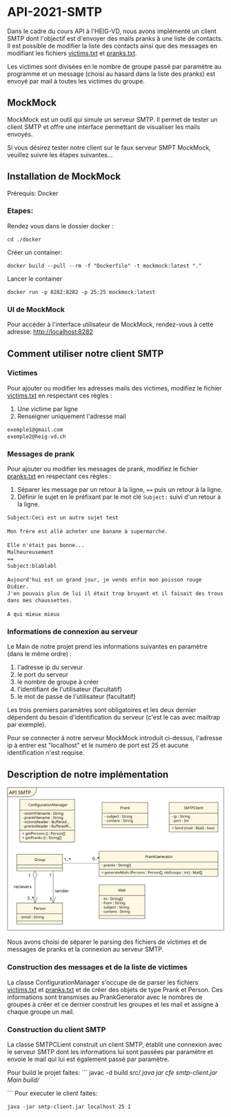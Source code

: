 # API-2021-SMTP

Dans le cadre du cours API à l'HEIG-VD, nous avons implémenté un client SMTP dont l'objectif est d'envoyer des mails pranks à une liste de contacts.
Il est possible de modifier la liste des contacts ainsi que des messages en modifiant les fichiers [victims.txt](victims.txt) et [pranks.txt](pranks.txt).

Les victimes sont divisées en le nombre de groupe passé par paramètre au programme et un message (choisi au hasard dans la liste des pranks) est envoyé par mail à toutes les victimes du groupe.

## MockMock

MockMock est un outil qui simule un serveur SMTP. Il permet de tester un client SMTP et offre une interface permettant de visualiser les mails envoyés.

Si vous désirez tester notre client sur le faux serveur SMPT MockMock, veuillez suivre les étapes suivantes...

## Installation de MockMock
Prérequis: Docker
### Etapes:

Rendez vous dans le dossier docker :
```
cd ./docker
```

Créer un container:
```
docker build --pull --rm -f "Dockerfile" -t mockmock:latest "."
```

Lancer le container
```
docker run -p 8282:8282 -p 25:25 mockmock:latest
```
### UI de MockMock

Pour accéder à l'interface utilisateur de MockMock, rendez-vous à cette adresse: [http://localhost:8282](http://localhost:8282)

## Comment utiliser notre client SMTP

### Victimes
Pour ajouter ou modifier les adresses mails des victimes, modifiez le fichier [victims.txt](victims.txt) en respectant ces règles :
1. Une victime par ligne
2. Renseigner uniquement l'adresse mail

```
exemple1@gmail.com
exemple2@heig-vd.ch
```

### Messages de prank
Pour ajouter ou modifier les messages de prank, modifiez le fichier [pranks.txt](pranks.txt) en respectant ces règles :
1. Séparer les message par un retour à la ligne, `==` puis un retour à la ligne.
2. Définir le sujet en le préfixant par le mot clé `Subject:` suivi d'un retour à la ligne.

```
Subject:Ceci est un autre sujet test

Mon frère est allé acheter une banane à supermarché.

Elle n'était pas bonne...
Malheureusement
==
Subject:blablabl

Aujourd'hui est un grand jour, je vends enfin mon poisson rouge Didier.
J'en pouvais plus de lui il était trop bruyant et il faisait des trous dans mes chaussettes.

A qui mieux mieux
```

### Informations de connexion au serveur
Le Main de notre projet prend les informations suivantes en paramètre (dans le même ordre) :
1. l'adresse ip du serveur
2. le port du serveur
3. le nombre de groupe à créer 
4. l'identifiant de l'utilisateur (facultatif)
5. le mot de passe de l'utilisateur (facultatif)

Les trois premiers paramètres sont obligatoires et les deux dernier dépendent du besoin d'identification du serveur (c'est le cas avec mailtrap par exemple).

Pour se connecter à notre serveur MockMock introduit ci-dessus, l'adresse ip à entrer est "localhost" et le numéro de port est 25 et aucune identification n'est requise.


## Description de notre implémentation
![image info](./figures/uml.svg)

Nous avons choisi de séparer le parsing des fichiers de victimes et de messages de pranks et la connexion au serveur SMTP.

### Construction des messages et de la liste de victimes
La classe ConfigurationManager s'occupe de de parser les fichiers [victims.txt](victims.txt) et [pranks.txt](pranks.txt) et de créer des objets de type Prank et Person.
Ces informations sont transmises au PrankGenerator avec le nombres de groupes à créer et ce dernier construit les groupes et les mail et assigne à chaque groupe un mail.

### Construction du client SMTP
La classe SMTPCLient construit un client SMTP, établit une connexion avec le serveur SMTP dont les informations lui sont passées par paramètre et envoie le mail qui lui est également passé par paramètre.

Pour build le projet faites:
´´´
javac -d build src/*.java
jar cfe smtp-client.jar Main build/*

´´´
Pour executer le client faites:
```
java -jar smtp-client.jar localhost 25 1
```


